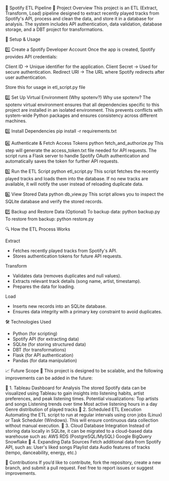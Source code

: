 🎵 Spotify ETL Pipeline
📌 Project Overview
This project is an ETL (Extract, Transform, Load) pipeline designed to extract recently played tracks from Spotify's API, process and clean the data, and store it in a database for analysis. 
The system includes API authentication, data validation, database storage, and a DBT project for transformations.


🚀 Setup & Usage


1️⃣ Create a Spotify Developer Account
Once the app is created, Spotify provides API credentials:

Client ID → Unique identifier for the application.
Client Secret → Used for secure authentication.
Redirect URI → The URL where Spotify redirects after user authentication.

Store this for usage in etl_script.py file

2️⃣ Set Up Virtual Environment (Why spotenv?)
Why use spotenv?
The spotenv virtual environment ensures that all dependencies specific to this project are installed in an isolated environment. 
This prevents conflicts with system-wide Python packages and ensures consistency across different machines.

3️⃣ Install Dependencies
pip install -r requirements.txt

4️⃣ Authenticate & Fetch Access Tokens
python fetch_and_authorize.py
This step will generate the access_token.txt file needed for API requests.
The script runs a Flask server to handle Spotify OAuth authentication and automatically saves the token for further API requests.

5️⃣ Run the ETL Script
python etl_script.py
This script fetches the recently played tracks and loads them into the database.
If no new tracks are available, it will notify the user instead of reloading duplicate data.

6️⃣ View Stored Data
python db_view.py
This script allows you to inspect the SQLite database and verify the stored records.

7️⃣ Backup and Restore Data (Optional)
To backup data:
python backup.py
To restore from backup:
python restore.py


🔍 How the ETL Process Works

Extract

- Fetches recently played tracks from Spotify's API.
- Stores authentication tokens for future API requests.

Transform

- Validates data (removes duplicates and null values).
- Extracts relevant track details (song name, artist, timestamp).
- Prepares the data for loading.

Load

- Inserts new records into an SQLite database.
- Ensures data integrity with a primary key constraint to avoid duplicates.

🛠️ Technologies Used

- Python (for scripting)
- Spotify API (for extracting data)
- SQLite (for storing structured data)
- DBT (for transformations)
- Flask (for API authentication)
- Pandas (for data manipulation)

📈 Future Scope 🚀
This project is designed to be scalable, and the following improvements can be added in the future:

🔹 1. Tableau Dashboard for Analysis
The stored Spotify data can be visualized using Tableau to gain insights into listening habits, artist preferences, and peak listening times.
Potential visualizations:
Top artists and songs
Listening trends over time
Most active listening hours in a day
Genre distribution of played tracks
🔹 2. Scheduled ETL Execution
Automating the ETL script to run at regular intervals using cron jobs (Linux) or Task Scheduler (Windows).
This will ensure continuous data collection without manual execution.
🔹 3. Cloud Database Integration
Instead of storing data locally in SQLite, it can be migrated to a cloud-based data warehouse such as:
AWS RDS (PostgreSQL/MySQL)
Google BigQuery
Snowflake
🔹 4. Expanding Data Sources
Fetch additional data from Spotify API, such as:
User's liked songs
Playlist data
Audio features of tracks (tempo, danceability, energy, etc.)

🤝 Contributions
If you’d like to contribute, fork the repository, create a new branch, and submit a pull request.
Feel free to report issues or suggest improvements.
